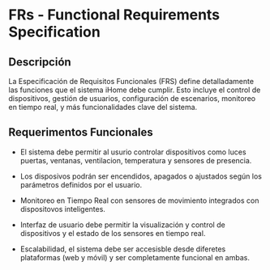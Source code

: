# FRs - Functional Requirements Specification

## Descripción  
La Especificación de Requisitos Funcionales (FRS) define detalladamente las funciones que el sistema iHome debe cumplir. Esto incluye el control de dispositivos, gestión de usuarios, configuración de escenarios, monitoreo en tiempo real, y más funcionalidades clave del sistema.

## Requerimentos Funcionales
- El sistema debe permitir al usurio controlar dispositivos como luces puertas, ventanas, ventilacion, temperatura y sensores de presencia.

- Los disposivos podrán ser encendidos, apagados o ajustados según los parámetros definidos por el usuario.

- Monitoreo en Tiempo Real con sensores de movimiento integrados con dispositovos inteligentes.

- Interfaz de usuario debe permitir la visualización y control de dispositivos y el estado de los sensores en tiempo real.

- Escalabilidad, el sistema debe ser accesisble desde diferetes plataformas (web y móvil) y ser completamente funcional en ambas.
